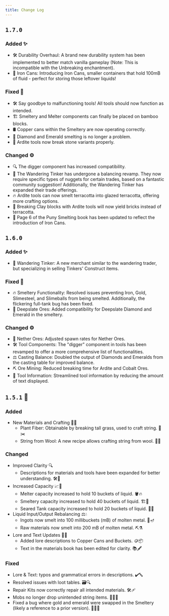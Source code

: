 ```yaml
---
title: Change Log
---
```


## `1.7.0`

### Added ✨

- 🛠️ Durability Overhaul: A brand new durability system has been implemented to better match vanilla gameplay (Note: This is incompatible with the Unbreaking enchantment).
- 🥫 Iron Cans: Introducing Iron Cans, smaller containers that hold 100mB of fluid - perfect for storing those leftover liquids!

### Fixed 🔧

- 🛠️ Say goodbye to malfunctioning tools! All tools should now function as intended.
- 🏗️ Smeltery and Melter components can finally be placed on bamboo blocks.
- 🛢️ Copper cans within the Smeltery are now operating correctly.
- 💎 Diamond and Emerald smelting is no longer a problem.
- 🔧 Ardite tools now break stone variants properly.

### Changed ⚙

- 🔍 The digger component has increased compatibility.
- 🛒 The Wandering Tinker has undergone a balancing revamp. They now require specific types of nuggets for certain trades, based on a fantastic community suggestion! Additionally, the Wandering Tinker has expanded their trade offerings.
- 🔥 Ardite tools can now smelt terracotta into glazed terracotta, offering more crafting options.
- 🧱 Breaking Clay blocks with Ardite tools will now yield bricks instead of terracotta.
- 📖 Page 6 of the Puny Smelting book has been updated to reflect the introduction of Iron Cans.

## `1.6.0`

### Added ✨

- 🛒 Wandering Tinker: A new merchant similar to the wandering trader, but specializing in selling Tinkers' Construct items.

### Fixed 🔧

- 🔥 Smeltery Functionality: Resolved issues preventing Iron, Gold, Slimesteel, and Slimeballs from being smelted. Additionally, the flickering full-tank bug has been fixed.
- 💎 Deepslate Ores: Added compatibility for Deepslate Diamond and Emerald in the smeltery.

### Changed ⚙

- 🌋 Nether Ores: Adjusted spawn rates for Nether Ores.
- 🛠️ Tool Components: The "digger" component in tools has been revamped to offer a more comprehensive list of functionalities.
- ⚖️ Casting Balance: Doubled the output of Diamonds and Emeralds from the casting table for improved balance.
- ⛏️ Ore Mining: Reduced breaking time for Ardite and Cobalt Ores.
- 📜 Tool Information: Streamlined tool information by reducing the amount of text displayed.

## `1.5.1` 🌟

### Added

- New Materials and Crafting 🌿🔨
  - Plant Fiber: Obtainable by breaking tall grass, used to craft string. 🌱✂️
  - String from Wool: A new recipe allows crafting string from wool. 🧶🧵

### Changed

- Improved Clarity 🔍 
  - Descriptions for materials and tools have been expanded for better understanding. 🛠️📖
- Increased Capacity 📈🔋
  - Melter capacity increased to hold 10 buckets of liquid. 🪣🔥
  - Smeltery capacity increased to hold 40 buckets of liquid. 🏗️🌊
  - Seared Tank capacity increased to hold 20 buckets of liquid. 🚰🏺
- Liquid Input/Output Rebalancing ⚖️💧
  - Ingots now smelt into 100 millibuckets (mB) of molten metal. 🏅🪔
  - Raw materials now smelt into 200 mB of molten metal. ⛏️⚗️
- Lore and Text Updates 📜📝
  - Added lore descriptions to Copper Cans and Buckets. 🪙📦
  - Text in the materials book has been edited for clarity. 📚🖋️

### Fixed

- Lore & Text: typos and grammatical errors in descriptions. ✔️🔤
- Resolved issues with loot tables. 🗃️🔍
- Repair Kits now correctly repair all intended materials. 🛠️🩹
- Mobs no longer drop unintended string items. 🧟🧶🚫
- Fixed a bug where gold and emerald were swapped in the Smeltery (likely a reference to a prior version). 🏅💎🔄
